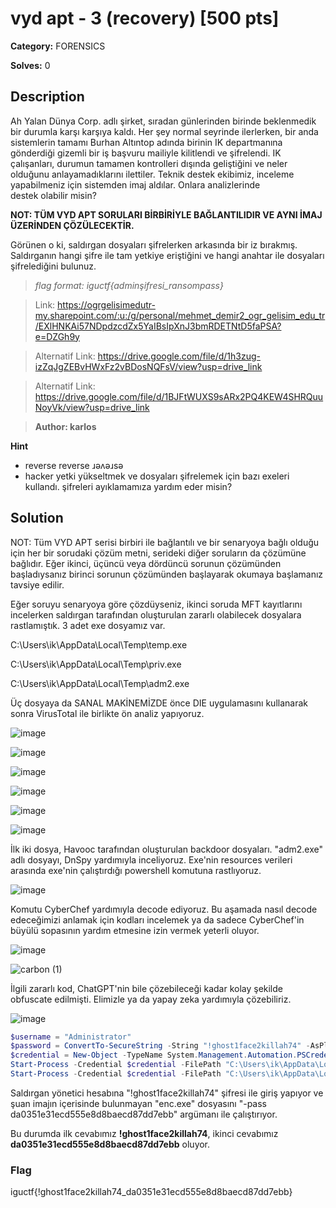 # vyd apt - 3 (recovery) [500 pts]

**Category:** FORENSICS

**Solves:** 0

## Description
Ah Yalan Dünya Corp. adlı şirket, sıradan günlerinden birinde beklenmedik bir durumla karşı karşıya kaldı. Her şey normal seyrinde ilerlerken, bir anda sistemlerin tamamı Burhan Altıntop adında birinin IK departmanına gönderdiği gizemli bir iş başvuru mailiyle kilitlendi ve şifrelendi. IK çalışanları, durumun tamamen kontrolleri dışında geliştiğini ve neler olduğunu anlayamadıklarını ilettiler. Teknik destek ekibimiz, inceleme yapabilmeniz için sistemden imaj aldılar.  Onlara analizlerinde destek olabilir misin? 

**NOT: TÜM VYD APT SORULARI BİRBİRİYLE BAĞLANTILIDIR VE AYNI İMAJ ÜZERİNDEN ÇÖZÜLECEKTİR.** 

Görünen o ki, saldırgan dosyaları şifrelerken arkasında bir iz bırakmış. Saldırganın hangi şifre ile tam yetkiye eriştiğini ve hangi anahtar ile dosyaları şifrelediğini bulunuz.

>*flag format: iguctf{adminşifresi_ransompass}*

>Link: https://ogrgelisimedutr-my.sharepoint.com/:u:/g/personal/mehmet_demir2_ogr_gelisim_edu_tr/EXlHNKAi57NDpdzcdZx5YaIBsIpXnJ3bmRDETNtD5faPSA?e=DZGh9y

>Alternatif Link: https://drive.google.com/file/d/1h3zug-izZqJgZEBvHWxFz2vBDosNQFsV/view?usp=drive_link

>Alternatif Link: https://drive.google.com/file/d/1BJFtWUXS9sARx2PQ4KEW4SHRQuuNoyVk/view?usp=drive_link

>**Author: karlos**

**Hint**
* reverse reverse ɹǝʌǝɹsǝ
* hacker yetki yükseltmek ve dosyaları şifrelemek için bazı exeleri kullandı. şifreleri ayıklamamıza yardım eder misin?

## Solution
NOT: Tüm VYD APT serisi birbiri ile bağlantılı ve bir senaryoya bağlı olduğu için her bir sorudaki çözüm metni, serideki diğer soruların da çözümüne bağlıdır. Eğer ikinci, üçüncü veya dördüncü sorunun çözümünden başladıysanız birinci sorunun çözümünden başlayarak okumaya başlamanız tavsiye edilir.

Eğer soruyu senaryoya göre çözdüyseniz, ikinci soruda MFT kayıtlarını incelerken saldırgan tarafından oluşturulan zararlı olabilecek dosyalara rastlamıştık. 3 adet exe dosyamız var.

C:\Users\ik\AppData\Local\Temp\temp.exe

C:\Users\ik\AppData\Local\Temp\priv.exe

C:\Users\ik\AppData\Local\Temp\adm2.exe

Üç dosyaya da SANAL MAKİNEMİZDE önce DIE uygulamasını kullanarak sonra VirusTotal ile birlikte ön analiz yapıyoruz.  

![image](https://github.com/jackalkarlos/IGUCTF24/assets/88983987/5da8828e-3d35-47a9-8f29-a49a54eb0241)

![image](https://github.com/jackalkarlos/IGUCTF24/assets/88983987/3e85331f-08b8-4f5a-8c63-660acb7be5ff)

![image](https://github.com/jackalkarlos/IGUCTF24/assets/88983987/fc3c988f-4ae9-45ed-a830-f4fb0f878a4d)

![image](https://github.com/jackalkarlos/IGUCTF24/assets/88983987/96d547fd-a3b5-44a7-8a57-9f63a95a6a03)

![image](https://github.com/jackalkarlos/IGUCTF24/assets/88983987/9df86f43-14a6-4bef-a2f1-b3fa22f48233)

![image](https://github.com/jackalkarlos/IGUCTF24/assets/88983987/7dbafc21-6ab2-479d-9ece-114795269121)

İlk iki dosya, Havooc tarafından oluşturulan backdoor dosyaları. "adm2.exe" adlı dosyayı, DnSpy yardımıyla inceliyoruz. Exe'nin resources verileri arasında exe'nin çalıştırdığı powershell komutuna rastlıyoruz.

![image](https://github.com/jackalkarlos/IGUCTF24/assets/88983987/d50a5ce2-5600-4e23-9660-a4804735dd23)

Komutu CyberChef yardımıyla decode ediyoruz. Bu aşamada nasıl decode edeceğimizi anlamak için kodları incelemek ya da sadece CyberChef'in büyülü sopasının yardım etmesine izin vermek yeterli oluyor.

![image](https://github.com/jackalkarlos/IGUCTF24/assets/88983987/4c7554b4-bb91-4a94-ac57-80f9f90d8283)

![carbon (1)](https://github.com/jackalkarlos/IGUCTF24/assets/88983987/05a31bc4-c264-4927-8f05-765b8ac42472)

İlgili zararlı kod, ChatGPT'nin bile çözebileceği kadar kolay şekilde obfuscate edilmişti. Elimizle ya da yapay zeka yardımıyla çözebiliriz.

![image](https://github.com/jackalkarlos/IGUCTF24/assets/88983987/936ee367-9fee-438c-a3ea-debe79d85369)

```powershell
$username = "Administrator"
$password = ConvertTo-SecureString -String "!ghost1face2killah74" -AsPlainText -Force
$credential = New-Object -TypeName System.Management.Automation.PSCredential -ArgumentList $username, $password
Start-Process -Credential $credential -FilePath "C:\Users\ik\AppData\Local\Temp\priv.exe"
Start-Process -Credential $credential -FilePath "C:\Users\ik\AppData\Local\Temp\enc.exe" -Args "-pass da0351e31ecd555e8d8baecd87dd7ebb"
```

Saldırgan yönetici hesabına "!ghost1face2killah74" şifresi ile giriş yapıyor ve şuan imajın içerisinde bulunmayan "enc.exe" dosyasını "-pass da0351e31ecd555e8d8baecd87dd7ebb" argümanı ile çalıştırıyor.

Bu durumda ilk cevabımız <b>!ghost1face2killah74</b>, ikinci cevabımız <b>da0351e31ecd555e8d8baecd87dd7ebb</b> oluyor.


### Flag
iguctf{!ghost1face2killah74_da0351e31ecd555e8d8baecd87dd7ebb}
